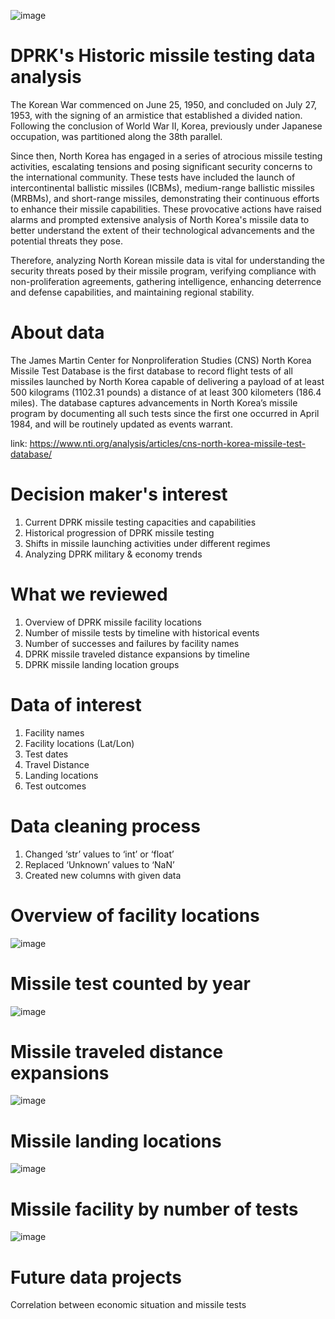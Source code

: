 ![image](https://github.com/mesege1/dprk_missile_stats/assets/135185712/f8a6c5ae-143e-4efc-9e42-b5027af11c95)

# DPRK's Historic missile testing data analysis
The Korean War commenced on June 25, 1950, and concluded on July 27, 1953, with the signing of an armistice that established a divided nation. Following the conclusion of World War II, Korea, previously under Japanese occupation, was partitioned along the 38th parallel. 

Since then, North Korea has engaged in a series of atrocious missile testing activities, escalating tensions and posing significant security concerns to the international community. These tests have included the launch of intercontinental ballistic missiles (ICBMs), medium-range ballistic missiles (MRBMs), and short-range missiles, demonstrating their continuous efforts to enhance their missile capabilities. These provocative actions have raised alarms and prompted extensive analysis of North Korea's missile data to better understand the extent of their technological advancements and the potential threats they pose.

Therefore, analyzing North Korean missile data is vital for understanding the security threats posed by their missile program, verifying compliance with non-proliferation agreements, gathering intelligence, enhancing deterrence and defense capabilities, and maintaining regional stability.

# About data
The James Martin Center for Nonproliferation Studies (CNS) North Korea Missile Test Database is the first database to record flight tests of all missiles launched by North Korea capable of delivering a payload of at least 500 kilograms (1102.31 pounds) a distance of at least 300 kilometers (186.4 miles). The database captures advancements in North Korea’s missile program by documenting all such tests since the first one occurred in April 1984, and will be routinely updated as events warrant.

link: https://www.nti.org/analysis/articles/cns-north-korea-missile-test-database/

# Decision maker's interest
1. Current DPRK missile testing capacities and capabilities
2. Historical progression of DPRK missile testing
3. Shifts in missile launching activities under different regimes
4. Analyzing DPRK military & economy trends

# What we reviewed
1. Overview of DPRK missile facility locations 
2. Number of missile tests by timeline with historical events
3. Number of successes and failures by facility names
4. DPRK missile traveled distance expansions by timeline
5. DPRK missile landing location groups

# Data of interest
1. Facility names
2. Facility locations (Lat/Lon)
3. Test dates
4. Travel Distance
5. Landing locations
6. Test outcomes

# Data cleaning process
1. Changed ‘str’ values to ‘int’ or ‘float’
2. Replaced ‘Unknown’ values to ‘NaN’
3. Created new columns with given data

# Overview of facility locations
![image](https://github.com/mesege1/dprk_missile_stats/assets/135185712/1efb4a62-aa80-4392-8f86-cdb3340083c8)

# Missile test counted by year
![image](https://github.com/mesege1/dprk_missile_stats/assets/135185712/379f36fe-971b-462a-bce3-81f934e1139f)

# Missile traveled distance expansions
![image](https://github.com/mesege1/dprk_missile_stats/assets/135185712/e9fc9515-9c1f-4ffc-a9e0-1f420c570a00)

# Missile landing locations
![image](https://github.com/mesege1/dprk_missile_stats/assets/135185712/a183a587-eb13-4566-9e8d-6620ca6e93b4)

# Missile facility by number of tests
![image](https://github.com/mesege1/dprk_missile_stats/assets/135185712/0bf8b1b9-de0b-4f84-a98c-2266b8a7c1b8)

# Future data projects
Correlation between economic situation and missile tests
